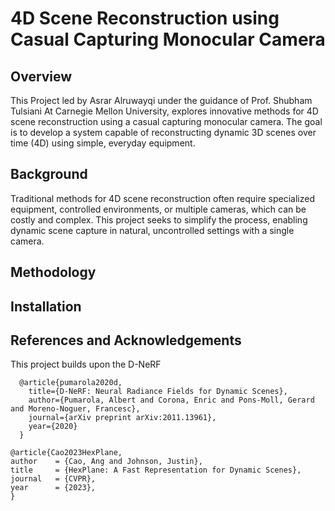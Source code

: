 # 4D Scene Reconstruction using Casual Capturing Monocular Camera

## Overview
This Project led by Asrar Alruwayqi under the guidance of Prof. Shubham Tulsiani At Carnegie Mellon University, explores innovative methods for 4D scene reconstruction using a casual capturing monocular camera. The goal is to develop a system capable of reconstructing dynamic 3D scenes over time (4D) using simple, everyday equipment.

## Background
Traditional methods for 4D scene reconstruction often require specialized equipment, controlled environments, or multiple cameras, which can be costly and complex. This project seeks to simplify the process, enabling dynamic scene capture in natural, uncontrolled settings with a single camera.


## Methodology


## Installation

## References and Acknowledgements
This project builds upon the D-NeRF

      @article{pumarola2020d,
        title={D-NeRF: Neural Radiance Fields for Dynamic Scenes},
        author={Pumarola, Albert and Corona, Enric and Pons-Moll, Gerard and Moreno-Noguer, Francesc},
        journal={arXiv preprint arXiv:2011.13961},
        year={2020}
      }

    @article{Cao2023HexPlane,
    author    = {Cao, Ang and Johnson, Justin},
    title     = {HexPlane: A Fast Representation for Dynamic Scenes},
    journal   = {CVPR},
    year      = {2023},
    }
